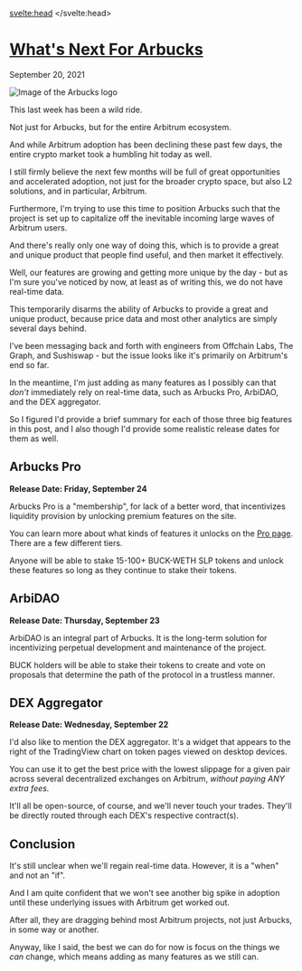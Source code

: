 <svelte:head>
    <title>What's Next For Arbucks - Arbucks</title>
    <link rel="canonical" href="https://arbucks.io/blog/whats-next/">
    <meta property="og:title" content="What's Next For Arbucks - Arbucks">
    <meta name="twitter:title" content="What's Next For Arbucks - Arbucks">
</svelte:head>

<h1 id="whats-next-for-arbucks" class="blog__title">
    <a href="whats-next-for-arbucks">What's Next For Arbucks</a>
</h1>

<p><time datetime="2021-09-20T23:30:35-07:00">September 20, 2021</time></p>

<img class="blog__image blog__image--contain" src="https://cloudflare-ipfs.com/ipfs/QmYC4a8p7qaoqon1dAaSydexp5abru7QdExxE62k5UwbRL" alt="Image of the Arbucks logo" loading="lazy">

This last week has been a wild ride.

Not just for Arbucks, but for the entire Arbitrum ecosystem.

And while Arbitrum adoption has been declining these past few days, the entire crypto market took a humbling hit today as well.

I still firmly believe the next few months will be full of great opportunities and accelerated adoption, not just for the broader crypto space, but also L2 solutions, and in particular, Arbitrum.

Furthermore, I'm trying to use this time to position Arbucks such that the project is set up to capitalize off the inevitable incoming large waves of Arbitrum users.

And there's really only one way of doing this, which is to provide a great and unique product that people find useful, and then market it effectively.

Well, our features are growing and getting more unique by the day - but as I'm sure you've noticed by now, at least as of writing this, we do not have real-time data.

This temporarily disarms the ability of Arbucks to provide a great and unique product, because price data and most other analytics are simply several days behind.

I've been messaging back and forth with engineers from Offchain Labs, The Graph, and Sushiswap - but the issue looks like it's primarily on Arbitrum's end so far.

In the meantime, I'm just adding as many features as I possibly can that *don't* immediately rely on real-time data, such as Arbucks Pro, ArbiDAO, and the DEX aggregator.

So I figured I'd provide a brief summary for each of those three big features in this post, and I also though I'd provide some realistic release dates for them as well.

## Arbucks Pro

**Release Date: Friday, September 24**

Arbucks Pro is a "membership", for lack of a better word, that incentivizes liquidity provision by unlocking premium features on the site.

You can learn more about what kinds of features it unlocks on the [Pro page](/pro/). There are a few different tiers.

Anyone will be able to stake 15-100+ BUCK-WETH SLP tokens and unlock these features so long as they continue to stake their tokens.

## ArbiDAO

**Release Date: Thursday, September 23**

ArbiDAO is an integral part of Arbucks. It is the long-term solution for incentivizing perpetual development and maintenance of the project.

BUCK holders will be able to stake their tokens to create and vote on proposals that determine the path of the protocol in a trustless manner.

## DEX Aggregator

**Release Date: Wednesday, September 22**

I'd also like to mention the DEX aggregator. It's a widget that appears to the right of the TradingView chart on token pages viewed on desktop devices.

You can use it to get the best price with the lowest slippage for a given pair across several decentralized exchanges on Arbitrum, *without paying ANY extra fees.*

It'll all be open-source, of course, and we'll never touch your trades. They'll be directly routed through each DEX's respective contract(s).

## Conclusion

It's still unclear when we'll regain real-time data. However, it is a "when" and not an "if".

And I am quite confident that we won't see another big spike in adoption until these underlying issues with Arbitrum get worked out.

After all, they are dragging behind most Arbitrum projects, not just Arbucks, in some way or another.

Anyway, like I said, the best we can do for now is focus on the things we *can* change, which means adding as many features as we still can.
